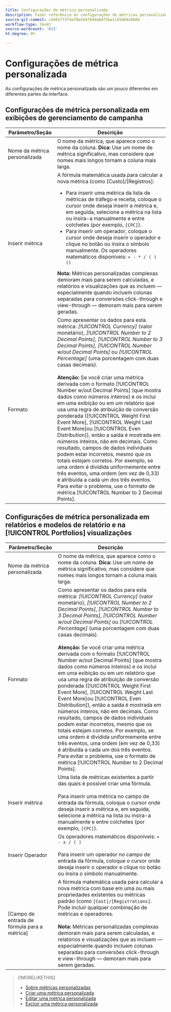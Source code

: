 ```yaml
---
title: Configurações de métrica personalizada
description: Fazer referência às configurações de métricas personalizadas, que são calculadas a partir das métricas padrão.
source-git-commit: cd461f73f4a70a5647844a6075ba1c65d64a9b04
workflow-type: tm+mt
source-wordcount: '613'
ht-degree: 0%

---
```


# Configurações de métrica personalizada

As configurações de métrica personalizada são um pouco diferentes em diferentes partes da interface.

## Configurações de métrica personalizada em exibições de gerenciamento de campanha

| Parâmetro/Seção | Descrição |
|----|----|
| Nome da métrica personalizada | O nome da métrica, que aparece como o nome da coluna. <b>Dica:</b> Use um nome de métrica significativo, mas considere que nomes mais longos tornam a coluna mais larga. |
| Inserir métrica | A fórmula matemática usada para calcular a nova métrica (como [Custo]/[Registros]:<ul><li>Para inserir uma métrica da lista de métricas de tráfego e receita, coloque o cursor onde deseja inserir a métrica e, em seguida, selecione a métrica na lista ou insira-a manualmente e entre colchetes (por exemplo, `[CPC]`).</li><li>Para inserir um operador, coloque o cursor onde deseja inserir o operador e clique no botão ou insira o símbolo manualmente. Os operadores matemáticos disponíveis: `+ - * / ( ) ()`</li></ul><b>Nota:</b> Métricas personalizadas complexas demoram mais para serem calculadas, e relatórios e visualizações que as incluem — especialmente quando incluem colunas separadas para conversões click-through e view-through — demoram mais para serem geradas. |
| Formato | Como apresentar os dados para esta métrica: *[!UICONTROL Currency]* (valor monetário), *[!UICONTROL Number to 2 Decimal Points]*, *[!UICONTROL Number to 3 Decimal Points]*, *[!UICONTROL Number w/out Decimal Points]* ou *[!UICONTROL Percentage]* (uma porcentagem com duas casas decimais).<br><br><b>Atenção:</b> Se você criar uma métrica derivada com o formato [!UICONTROL Number w/out Decimal Points] (que mostra dados como números inteiros) e os inclui em uma exibição ou em um relatório que usa uma regra de atribuição de conversão ponderada ([!UICONTROL Weight First Event More], [!UICONTROL Weight Last Event More]ou [!UICONTROL Even Distribution]), então a saída é mostrada em números inteiros, não em decimais. Como resultado, campos de dados individuais podem estar incorretos, mesmo que os totais estejam corretos. Por exemplo, se uma ordem é dividida uniformemente entre três eventos, uma ordem (em vez de 0,33) é atribuída a cada um dos três eventos. Para evitar o problema, use o formato de métrica [!UICONTROL Number to 2 Decimal Points]. |

## Configurações de métrica personalizada em relatórios e modelos de relatório e na [!UICONTROL Portfolios] visualizações

| Parâmetro/Seção | Descrição |
|----|----|
| Nome da métrica personalizada | O nome da métrica, que aparece como o nome da coluna. <b>Dica:</b> Use um nome de métrica significativo, mas considere que nomes mais longos tornam a coluna mais larga. |
| Formato | Como apresentar os dados para esta métrica: *[!UICONTROL Currency]* (valor monetário), *[!UICONTROL Number to 2 Decimal Points]*, *[!UICONTROL Number to 3 Decimal Points]*, *[!UICONTROL Number w/out Decimal Points]* ou *[!UICONTROL Percentage]* (uma porcentagem com duas casas decimais).<br><br><b>Atenção:</b> Se você criar uma métrica derivada com o formato [!UICONTROL Number w/out Decimal Points] (que mostra dados como números inteiros) e os inclui em uma exibição ou em um relatório que usa uma regra de atribuição de conversão ponderada ([!UICONTROL Weight First Event More], [!UICONTROL Weight Last Event More]ou [!UICONTROL Even Distribution]), então a saída é mostrada em números inteiros, não em decimais. Como resultado, campos de dados individuais podem estar incorretos, mesmo que os totais estejam corretos. Por exemplo, se uma ordem é dividida uniformemente entre três eventos, uma ordem (em vez de 0,33) é atribuída a cada um dos três eventos. Para evitar o problema, use o formato de métrica [!UICONTROL Number to 2 Decimal Points]. |
| Inserir métrica | Uma lista de métricas existentes a partir das quais é possível criar uma fórmula.<br><br>Para inserir uma métrica no campo de entrada da fórmula, coloque o cursor onde deseja inserir a métrica e, em seguida, selecione a métrica na lista ou insira-a manualmente e entre colchetes (por exemplo, `[CPC]`). |
| Inserir Operador | Os operadores matemáticos disponíveis: `+ - x / ( )`<br><br>Para inserir um operador no campo de entrada da fórmula, coloque o cursor onde deseja inserir o operador e clique no botão ou insira o símbolo manualmente. |
| [Campo de entrada de fórmula para a métrica] | A fórmula matemática usada para calcular a nova métrica com base em uma ou mais propriedades existentes ou métricas padrão (como `[Cost]/[Registrations]`. Pode incluir qualquer combinação de métricas e operadores.<br><br><b>Nota:</b> Métricas personalizadas complexas demoram mais para serem calculadas, e relatórios e visualizações que as incluem — especialmente quando incluem colunas separadas para conversões click-through e view-through — demoram mais para serem geradas. |

>[!MORELIKETHIS]
>
>* [Sobre métricas personalizadas](custom-metric-about.md)
>* [Criar uma métrica personalizada](custom-metric-create.md)
>* [Editar uma métrica personalizada](custom-metric-edit.md)
>* [Excluir uma métrica personalizada](custom-metric-delete.md)

